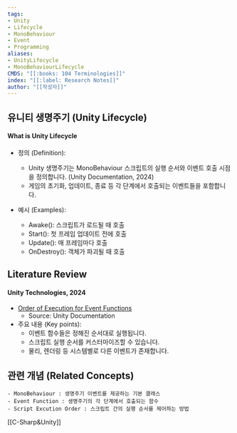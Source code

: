 ```yaml
---
tags:
- Unity
- Lifecycle
- MonoBehaviour
- Event
- Programming
aliases:
- UnityLifecycle
- MonoBehaviourLifecycle
CMDS: "[[:books: 104 Terminologies]]" 
index: "[[:label: Research Notes]]"
author: "[[작성자]]" 
---
```


## 유니티 생명주기 (Unity Lifecycle)

#### What is Unity Lifecycle

- 정의 (Definition):
	- Unity 생명주기는 MonoBehaviour 스크립트의 실행 순서와 이벤트 호출 시점을 정의합니다. (Unity Documentation, 2024)
	- 게임의 초기화, 업데이트, 종료 등 각 단계에서 호출되는 이벤트들을 포함합니다.

- 예시 (Examples):
	- Awake(): 스크립트가 로드될 때 호출
	- Start(): 첫 프레임 업데이트 전에 호출
	- Update(): 매 프레임마다 호출
	- OnDestroy(): 객체가 파괴될 때 호출

## Literature Review

#### Unity Technologies, 2024
- [Order of Execution for Event Functions](https://docs.unity3d.com/Manual/ExecutionOrder.html)
	- Source: Unity Documentation
- 주요 내용 (Key points):
	- 이벤트 함수들은 정해진 순서대로 실행됩니다.
	- 스크립트 실행 순서를 커스터마이즈할 수 있습니다.
	- 물리, 렌더링 등 시스템별로 다른 이벤트가 존재합니다.

## 관련 개념 (Related Concepts)

	- MonoBehaviour : 생명주기 이벤트를 제공하는 기본 클래스
	- Event Function : 생명주기의 각 단계에서 호출되는 함수
	- Script Excution Order : 스크립트 간의 실행 순서를 제어하는 방법 

[[C-Sharp&Unity]]